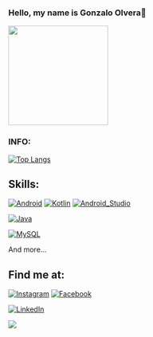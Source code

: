 ### Hello, my name is Gonzalo Olvera👋
<img align='center' src="https://media.giphy.com/media/M9gbBd9nbDrOTu1Mqx/giphy.gif" width="200">

### INFO:

[![Top Langs](https://github-readme-stats.vercel.app/api/top-langs/?username=olvera93&layout=compact)](https://github.com/anuraghazra/github-readme-stats)


## Skills:
[![Android](https://img.shields.io/badge/Android-3DDC84?style=for-the-badge&logo=android&logoColor=white&labelColor=101010)]()
[![Kotlin](https://img.shields.io/badge/Kotlin-0095D5?style=for-the-badge&logo=kotlin&logoColor=white&labelColor=101010)]()
[![Android_Studio](https://img.shields.io/badge/Android_Studio-3DDC84?style=for-the-badge&logo=android-studio&logoColor=white&labelColor=101010)]()

[![Java](https://img.shields.io/badge/Java-007396?style=for-the-badge&logo=java&logoColor=white&labelColor=101010)]()

[![MySQL](https://img.shields.io/badge/MySQL-4479A1?style=for-the-badge&logo=mysql&logoColor=white&labelColor=101010)]()

And more...

## Find me at:
[![Instagram](https://img.shields.io/badge/Instagram-@olvera.gonzalo2-E4405F?style=for-the-badge&logo=instagram&logoColor=white&labelColor=101010)](https://www.instagram.com/olvera.gonzalo2)
[![Facebook](https://img.shields.io/badge/Facebook-Gonzalo_Olvera-1877F2?style=for-the-badge&logo=facebook&logoColor=white&labelColor=101010)](https://www.facebook.com/gonzalo.olvera.56/)

[![LinkedIn](https://img.shields.io/badge/LinkedIn-Gonzalo_Olvera-0077B5?style=for-the-badge&logo=linkedin&logoColor=white&labelColor=101010)](https://www.linkedin.com/in/gonzalo-olvera-monroy-78540919b/)

![](https://komarev.com/ghpvc/?username=olvera93)
